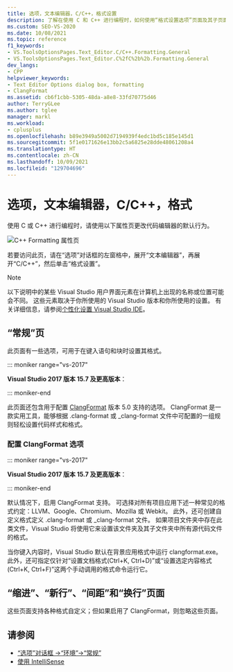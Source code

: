 ```yaml
---
title: 选项，文本编辑器，C/C++，格式设置
description: 了解在使用 C 和 C++ 进行编程时，如何使用“格式设置选项”页面及其子页面来设置代码编辑器中的代码格式设置选项。
ms.custom: SEO-VS-2020
ms.date: 10/08/2021
ms.topic: reference
f1_keywords:
- VS.ToolsOptionsPages.Text_Editor.C/C++.Formatting.General
- VS.ToolsOptionsPages.Text_Editor.C%2fC%2b%2b.Formatting.General
dev_langs:
- CPP
helpviewer_keywords:
- Text Editor Options dialog box, formatting
- ClangFormat
ms.assetid: cb6f1cbb-5305-48da-a8e8-33fd70775d46
author: TerryGLee
ms.author: tglee
manager: markl
ms.workload:
- cplusplus
ms.openlocfilehash: b89e3949a5002d7194939f4edc1bd5c185e145d1
ms.sourcegitcommit: 5f1e0171626e13bb2c5a6825e28dde48061208a4
ms.translationtype: HT
ms.contentlocale: zh-CN
ms.lasthandoff: 10/09/2021
ms.locfileid: "129704696"
---
```

# <a name="options-text-editor-cc-formatting"></a>选项，文本编辑器，C/C++，格式

使用 C 或 C++ 进行编程时，请使用以下属性页更改代码编辑器的默认行为。

![C++ Formatting 属性页](media/cpp-formatting.png)

若要访问此页，请在“选项”对话框的左窗格中，展开“文本编辑器”，再展开“C/C++”，然后单击“格式设置”。

> [!NOTE]
> 以下说明中的某些 Visual Studio 用户界面元素在计算机上出现的名称或位置可能会不同。 这些元素取决于你所使用的 Visual Studio 版本和你所使用的设置。 有关详细信息，请参阅[个性化设置 Visual Studio IDE](../../ide/personalizing-the-visual-studio-ide.md)。

## <a name="general-page"></a>“常规”页

此页面有一些选项，可用于在键入语句和块时设置其格式。

::: moniker range="vs-2017"

**Visual Studio 2017 版本 15.7 及更高版本**：

::: moniker-end

此页面还包含用于配置 [ClangFormat](https://clang.llvm.org/docs/ClangFormat.html) 版本 5.0 支持的选项。 ClangFormat 是一款实用工具，能够根据 .clang-format 或 _clang-format 文件中可配置的一组规则轻松设置代码样式和格式。

### <a name="configuring-clangformat-options"></a>配置 ClangFormat 选项

::: moniker range="vs-2017"

**Visual Studio 2017 版本 15.7 及更高版本**：

::: moniker-end

默认情况下，启用 ClangFormat 支持。 可选择对所有项目应用下述一种常见的格式约定：LLVM、Google、Chromium、Mozilla 或 Webkit。 此外，还可创建自定义格式定义 .clang-format 或 _clang-format 文件。 如果项目文件夹中存在此类文件，Visual Studio 将使用它来设置该文件夹及其子文件夹中所有源代码文件的格式。

当你键入内容时，Visual Studio 默认在背景应用格式中运行 clangformat.exe。 此外，还可指定仅针对“设置文档格式(Ctrl+K, Ctrl+D)”或“设置选定内容格式(Ctrl+K, Ctrl+F)”这两个手动调用的格式命令运行它。

## <a name="indentation-new-lines-spacing-wrapping-pages"></a>“缩进”、“新行”、“间距”和“换行”页面

这些页面支持各种格式自定义；但如果启用了 ClangFormat，则忽略这些页面。

## <a name="see-also"></a>请参阅

- [“选项”对话框 ->“环境”->“常规”](../../ide/reference/general-environment-options-dialog-box.md)
- [使用 IntelliSense](../../ide/using-intellisense.md)
